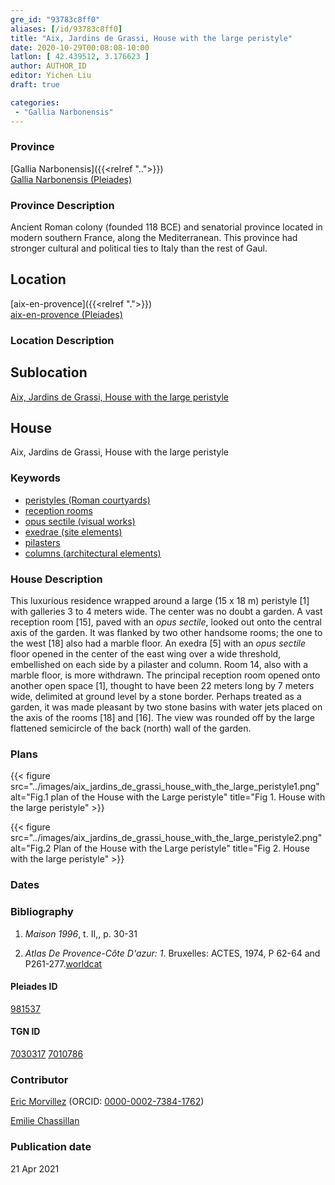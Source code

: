 ```yaml
---
gre_id: "93783c8ff0"
aliases: [/id/93783c8ff0]
title: "Aix, Jardins de Grassi, House with the large peristyle"
date: 2020-10-29T00:08:08-10:00
latlon: [ 42.439512, 3.176623 ]
author: AUTHOR_ID
editor: Yichen Liu
draft: true

categories:
 - "Gallia Narbonensis"
---
```


### Province

[Gallia Narbonensis]({{<relref "..">}}) \
[Gallia Narbonensis (Pleiades)](https://pleiades.stoa.org/places/981537)

### Province Description

Ancient Roman colony (founded 118 BCE) and senatorial province located in modern southern France, along the Mediterranean. This province had stronger cultural and political ties to Italy than the rest of Gaul.

## Location

[aix-en-provence]({{<relref ".">}}) \
[aix-en-provence (Pleiades)]()

### Location Description

<!--### Location Description-->

<!-- LEAVE THIS BLANK FOR NOW -->

## Sublocation

[Aix, Jardins de Grassi, House with the large peristyle](#)

<!--### Sublocation Description-->

<!-- DESCRIPTION -->

## House

Aix, Jardins de Grassi, House with the large peristyle



### Keywords

- [peristyles (Roman courtyards)](http://vocab.getty.edu/page/aat/300080971)
- [reception rooms](http://vocab.getty.edu/page/aat/300077176)
- [opus sectile (visual works)](http://vocab.getty.edu/page/aat/300254462)
- [exedrae (site elements)](http://vocab.getty.edu/page/aat/300081589)
- [pilasters](http://vocab.getty.edu/page/aat/300002737)
- [columns (architectural elements)](http://vocab.getty.edu/page/aat/300001571)




### House Description

This luxurious residence wrapped around a large (15 x 18 m) peristyle [1] with galleries 3 to 4 meters wide. The center was no doubt a garden. A vast reception room [15], paved with an *opus sectile*, looked out onto the central axis of the garden. It was flanked by two other handsome rooms; the one to the west [18] also had a marble floor. An exedra [5] with an *opus sectile* floor opened in the center of the east wing over a wide threshold, embellished on each side by a pilaster and column. Room 14, also with a marble floor, is more withdrawn. The principal reception room opened onto another open space [1], thought to have been 22 meters long by 7 meters wide, delimited at ground level by a stone border. Perhaps treated as a garden, it was made pleasant by two stone basins with water jets placed on the axis of the rooms [18] and [16]. The view was rounded off by the large flattened semicircle of the back (north) wall of the garden.
<!--### Maps-->

<!--
OLD WAY (DO NOT USE)
![alt_text](../../images/image_name.ext)
*CAPTION*

NEW WAY ↓↓↓↓
{{< figure src="../images/image_name.ext" alt="ALT_TEXT" title="CAPTION" >}}
-->

### Plans


{{< figure src="../images/aix_jardins_de_grassi_house_with_the_large_peristyle1.png" alt="Fig.1 plan of the House with the Large peristyle" title="Fig 1. House with the large peristyle" >}}

{{< figure src="../images/aix_jardins_de_grassi_house_with_the_large_peristyle2.png" alt="Fig.2 Plan of the House with the Large peristyle" title="Fig 2. House with the large peristyle" >}}



<!--### Images-->

<!--
OLD WAY (DO NOT USE)
![alt_text](../../images/image_name.ext)
*CAPTION*

NEW WAY ↓↓↓↓
{{< figure src="../images/image_name.ext" alt="ALT_TEXT" title="CAPTION" >}}
-->

### Dates



### Bibliography

1. *Maison 1996*, t. II,, p. 30-31

2. *Atlas De Provence-Côte D'azur: 1*. Bruxelles: ACTES, 1974, P 62-64 and P261-277.[worldcat](http://www.worldcat.org/oclc/461460528)


#### Pleiades ID

[981537](https://pleiades.stoa.org/places/981537)

#### TGN ID

[7030317](http://vocab.getty.edu/page/tgn/7030317)
[7010786](http://vocab.getty.edu/page/tgn/7010786)

### Contributor

[Eric Morvillez](link) (ORCID: [0000-0002-7384-1762](https://orcid.org/0000-0002-7384-1762))

[Emilie Chassillan](link)
### Publication date


21 Apr 2021

<!--### Related articles-->

<!-- Links to other related articles. Leave blank for now -->